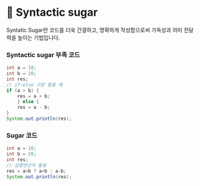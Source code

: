 # 🐔 Syntactic sugar

Syntatic Sugar란 코드를 더욱 간결하고, 명확하게 작성함으로써 가독성과 의미 전달력을 높이는 기법입니다.

### Syntactic sugar 부족 코드

```java
int a = 10;
int b = 20;
int res;
// if~else 구문 활용 예
if (a > b) {
    res = a + b;
    } else {
    res = a - b;
}
System.out.println(res);
```

### Sugar 코드

```java
int a = 10;
int b = 20;
int res;
// 삼항연산자 활용
res = a>b ? a+b : a-b;
System.out.println(res);
```
